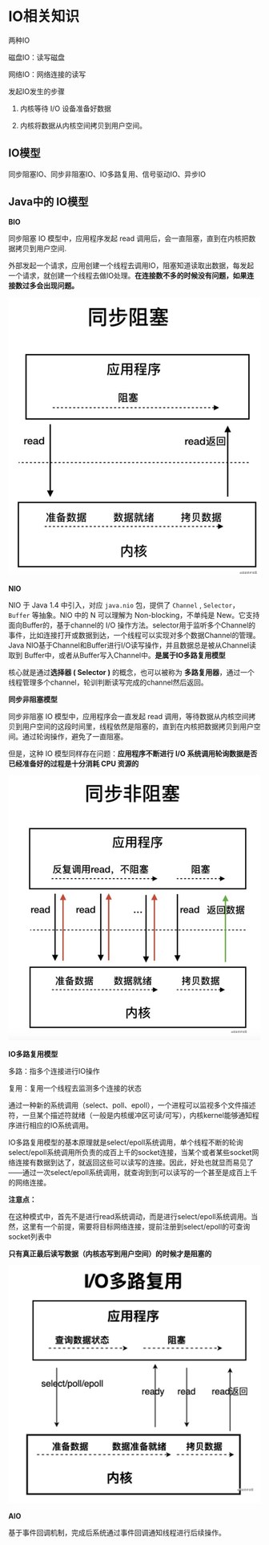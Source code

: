 # IO相关知识

两种IO

磁盘IO：读写磁盘

网络IO：网络连接的读写

发起IO发生的步骤

1. 内核等待 I/O 设备准备好数据

1. 内核将数据从内核空间拷贝到用户空间。

## IO模型

同步阻塞IO、同步非阻塞IO、IO多路复用、信号驱动IO、异步IO

## Java中的 IO模型

**BIO**

同步阻塞 IO 模型中，应用程序发起 read 调用后，会一直阻塞，直到在内核把数据拷贝到用户空间.

外部发起一个请求，应用创建一个线程去调用IO，阻塞知道读取出数据，每发起一个请求，就创建一个线程去做IO处理。**在连接数不多的时候没有问题，如果连接数过多会出现问题。**

![image-20210515235311979](assets/image-20210515235311979.png)

**NIO**

NIO 于 Java 1.4 中引入，对应 `java.nio` 包，提供了 `Channel` , `Selector`，`Buffer` 等抽象。NIO 中的 N 可以理解为 Non-blocking，不单纯是 New。它支持面向Buffer的，基于channel的 I/O 操作方法。selector用于监听多个Channel的事件，比如连接打开或数据到达，一个线程可以实现对多个数据Channel的管理。Java NIO基于Channel和Buffer进行I/O读写操作，并且数据总是被从Channel读取到 Buffer中，或者从Buffer写入Channel中。**是属于IO多路复用模型**

核心就是通过**选择器 ( Selector )** 的概念，也可以被称为 **多路复用器**，通过一个线程管理多个channel，轮训判断读写完成的channel然后返回。

**同步非阻塞模型**

同步非阻塞 IO 模型中，应用程序会一直发起 read 调用，等待数据从内核空间拷贝到用户空间的这段时间里，线程依然是阻塞的，直到在内核把数据拷贝到用户空间。通过轮询操作，避免了一直阻塞。

但是，这种 IO 模型同样存在问题：**应用程序不断进行 I/O 系统调用轮询数据是否已经准备好的过程是十分消耗 CPU 资源的**

![image-20210515235714101](assets/image-20210515235714101.png)

**IO多路复用模型**

多路：指多个连接进行IO操作

复用：复用一个线程去监测多个连接的状态

通过一种新的系统调用（select、poll、epoll），一个进程可以监视多个文件描述符，一旦某个描述符就绪（一般是内核缓冲区可读/可写），内核kernel能够通知程序进行相应的IO系统调用。

IO多路复用模型的基本原理就是select/epoll系统调用，单个线程不断的轮询select/epoll系统调用所负责的成百上千的socket连接，当某个或者某些socket网络连接有数据到达了，就返回这些可以读写的连接。因此，好处也就显而易见了——通过一次select/epoll系统调用，就查询到到可以读写的一个甚至是成百上千的网络连接。

**注意点：**

在这种模式中，首先不是进行read系统调动，而是进行select/epoll系统调用。当然，这里有一个前提，需要将目标网络连接，提前注册到select/epoll的可查询socket列表中

**只有真正最后读写数据（内核态写到用户空间）的时候才是阻塞的**

![image-20210515235813446](assets/image-20210515235813446.png)

**AIO**

基于事件回调机制，完成后系统通过事件回调通知线程进行后续操作。

